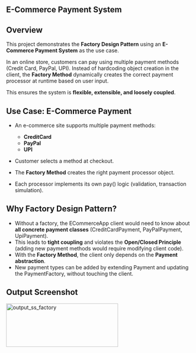 ## E-Commerce Payment System

## Overview

This project demonstrates the **Factory Design Pattern** using an **E-Commerce Payment System** as the use case.

In an online store, customers can pay using multiple payment methods (Credit Card, PayPal, UPI). Instead of hardcoding object creation in the client, the **Factory Method** dynamically creates the correct payment processor at runtime based on user input.

This ensures the system is **flexible, extensible, and loosely coupled**.


## Use Case: E-Commerce Payment

* An e-commerce site supports multiple payment methods:

  * **CreditCard**
  * **PayPal**
  * **UPI**

* Customer selects a method at checkout.

* The **Factory Method** creates the right payment processor object.

* Each processor implements its own pay() logic (validation, transaction simulation).


## Why Factory Design Pattern?

* Without a factory, the ECommerceApp client would need to know about **all concrete payment classes** (CreditCardPayment, PayPalPayment, UpiPayment).
* This leads to **tight coupling** and violates the **Open/Closed Principle** (adding new payment methods would require modifying client code).
* With the **Factory Method**, the client only depends on the **Payment abstraction**.
* New payment types can be added by extending Payment and updating the PaymentFactory, without touching the client.


## Output Screenshot

<img width="302" height="117" alt="output_ss_factory" src="https://github.com/user-attachments/assets/c03de354-adc9-419b-bdd7-c292bfb9eec8" />

